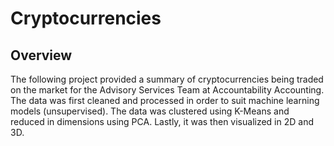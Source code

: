 # Cryptocurrencies

## Overview
The following project provided a summary of cryptocurrencies being traded on the market for the Advisory Services Team at Accountability Accounting. The data was first cleaned and processed in order to suit machine learning models (unsupervised). The data was clustered using K-Means and reduced in dimensions using PCA. Lastly, it was then visualized in 2D and 3D.
